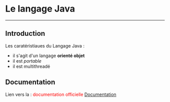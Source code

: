 # Le langage Java
---

## Introduction

Les caratéristiaues du Langage Java :

* il s'agit d'un langage **orienté objet**
* il est *portable*
* il est multithreadé

## Documentation
Lien vers la  : <span style="color: red;">documentation officielle</span> [Documentation](https://github.com/DiginamicFormation/git-tp1/blob/main/resources/Template.png)
